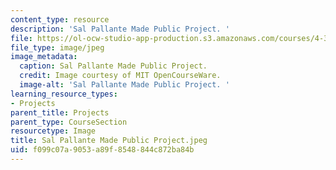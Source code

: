 ```yaml
---
content_type: resource
description: 'Sal Pallante Made Public Project. '
file: https://ol-ocw-studio-app-production.s3.amazonaws.com/courses/4-301-introduction-to-the-visual-arts-spring-2007/f099c07a9053a89f8548844c872ba84b_SalPallanteMadePublicProject.jpeg
file_type: image/jpeg
image_metadata:
  caption: Sal Pallante Made Public Project.
  credit: Image courtesy of MIT OpenCourseWare.
  image-alt: 'Sal Pallante Made Public Project. '
learning_resource_types:
- Projects
parent_title: Projects
parent_type: CourseSection
resourcetype: Image
title: Sal Pallante Made Public Project.jpeg
uid: f099c07a-9053-a89f-8548-844c872ba84b
---
```

